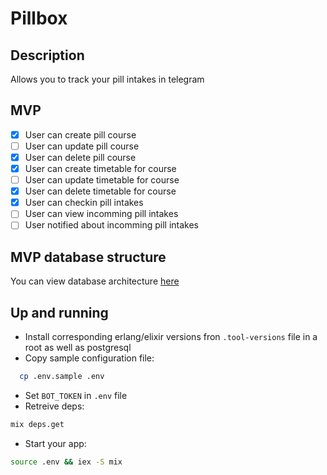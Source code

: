 # Pillbox

## Description

Allows you to track your pill intakes in telegram

## MVP

- [x] User can create pill course
- [ ] User can update pill course
- [x] User can delete pill course
- [x] User can create timetable for course
- [ ] User can update timetable for course
- [x] User can delete timetable for course
- [x] User can checkin pill intakes
- [ ] User can view incomming pill intakes
- [ ] User notified about incomming pill intakes

## MVP database structure

You can view database architecture [here](https://dbdiagram.io/d/641eca425758ac5f17240c0d)

## Up and running

- Install corresponding erlang/elixir versions fron `.tool-versions` file in a root as well as postgresql
- Copy sample configuration file:

```sh
  cp .env.sample .env
```

- Set `BOT_TOKEN` in `.env` file
- Retreive deps: 

```sh
mix deps.get
```

- Start your app: 

```sh
source .env && iex -S mix
```
